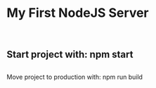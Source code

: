<h1>My First NodeJS Server</h1><br/>

<h2>Start project with: <b>npm start</b></h2>
<h2></h2>Move project to production with: npm run build<br/>

